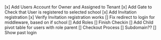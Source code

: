 [x] Add Users Account for Owner and Assigned to Tenant
[x] Add Gate to Check that User is registered to selected school
[x] Add Invitation registration
[x] Verify Invitation registration works
[] Fix redirect to login for middleware, based on if school
[] Add Roles
[] Finish Checkin
[] Add Child pivot table for users with role parent
[] Checkout Process
[] Subdomain??
[] Show past login